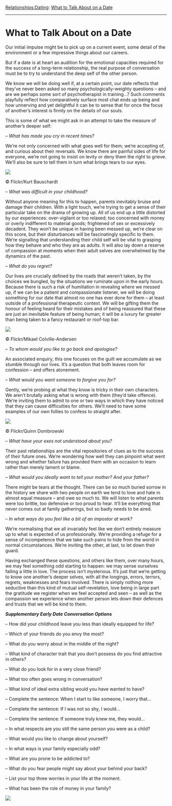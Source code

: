 [Relationships:](https://www.theschooloflife.com/thebookoflife/category/relationships/)[Dating](https://www.theschooloflife.com/thebookoflife/category/relationships/dating/): [What to Talk About on a Date](https://www.theschooloflife.com/thebookoflife/what-to-talk-about-on-a-date/)

* * *

# What to Talk About on a Date

Our initial impulse might be to pick up on a current event, some detail of the environment or a few impressive things about our careers.

But if a date is at heart an audition for the emotional capacities required for the success of a long-term relationship, the real purpose of conversation must be to try to understand the deep self of the other person.

We know we will be doing well if, at a certain point, our date reflects that they’ve never been asked so many psychologically-weighty questions – and are we perhaps some sort of psychotherapist in training…? Such comments playfully reflect how comparatively surface most chat ends up being and how unnerving and yet delightful it can be to sense that for once the focus of another’s interest is firmly on the details of our souls.

This is some of what we might ask in an attempt to take the measure of another’s deeper self:

_– What has made you cry in recent times?_

We’re not only concerned with what goes well for them; we’re accepting of, and curious about their reversals. We know there are painful sides of life for everyone, we’re not going to insist on levity or deny them the right to grieve. We’ll also be sure to tell them in turn what brings tears to our eyes.

 ![](https://www.theschooloflife.com/thebookoflife/wp-content/uploads/2018/07/4679642827_5f7125bb59_z.jpg)

© Flickr/Kurt Bauschardt

– _What was difficult in your childhood?_

Without anyone meaning for this to happen, parents inevitably bruise and damage their children. With a light touch, we’re trying to get a sense of their particular take on the drama of growing up. All of us end up a little distorted by our experiences: over-vigilant or too relaxed; too concerned with money or overly indifferent to material goods; frightened of sex or excessively decadent. They won’t be unique in having been messed up, we’re clear on this score, but their disturbances will be fascinatingly specific to them. We’re signalling that understanding their child self will be vital to grasping how they behave and who they are as adults. It will also lay down a reserve of compassion at moments when their adult selves are overwhelmed by the dynamics of the past.

_– What do you regret?_

Our lives are crucially defined by the roads that weren’t taken, by the choices we bungled, by the situations we ruminate upon in the early hours. Because there is such a risk of humiliation in revealing where we messed up, if we can be a patient and compassionate listener, we will be doing something for our date that almost no one has ever done for them – at least outside of a professional therapeutic context. We will be gifting them the honour of feeling heard for their mistakes and of being reassured that these are just an inevitable feature of being human; it will be a luxury far greater than being taken to a fancy restaurant or roof-top bar.

 ![](https://www.theschooloflife.com/thebookoflife/wp-content/uploads/2018/07/2450850229_e5e4cfa5fd_o-2.jpg)

© Flickr/Mikael Colville-Andersen

_– To whom would you like to go back and apologise?_

An associated enquiry, this one focuses on the guilt we accumulate as we stumble through our lives. It’s a question that both leaves room for confession – and offers atonement.

_– What would you want someone to forgive you for?_

Gently, we’re probing at what they know is tricky in their own characters. We aren’t brutally asking what is wrong with them (they’d take offence). We’re inviting them to admit to one or two ways in which they have noticed that they can cause difficulties for others. We’ll need to have some examples of our own follies to confess to straight after.

 ![](https://www.theschooloflife.com/thebookoflife/wp-content/uploads/2018/07/12533845554_31dc689f4d_z.jpg)

© Flickr/Quinn Dombrowski

_– What have your exes not understood about you?_

Their past relationships are the vital repositories of clues as to the success of their future ones. We’re wondering how well they can pinpoint what went wrong and whether failure has provided them with an occasion to learn rather than merely lament or blame.

_– What would you ideally want to tell your mother? And your father?_

There might be tears at the thought. There can be so much buried sorrow in the history we share with two people on earth we tend to love and hate in almost equal measure – and owe so much to. We will listen to what parents were too brittle, too defensive or too proud to hear. It’ll be everything that never comes out at family gatherings, but so badly needs to be aired.

_– In what ways do you feel like a bit of an impostor at work?_

We’re normalising that we all invariably feel like we don’t entirely measure up to what is expected of us professionally. We’re providing a refuge for a sense of incompetence that we take such pains to hide from the world in normal circumstances. We’re inviting the other, at last, to let down their guard.

Having exchanged these questions, and others like them, over many hours, we may feel something odd starting to happen: we may sense ourselves falling a little in love. The process isn’t mysterious. It’s just that we’re getting to know one another’s deeper selves, with all the longings, errors, terrors, regrets, weaknesses and fears involved. There is simply nothing more seductive than this kind of mutual self-revelation, love being in large part the gratitude we register when we feel accepted and seen – as well as the compassion we experience when another person lets down their defences and trusts that we will be kind to them.

**_Supplementary Early Date Conversation Options_**

– How did your childhood leave you less than ideally equipped for life?

– Which of your friends do you envy the most?

– What do you worry about in the middle of the night?

– What kind of character trait that you don’t possess do you find attractive in others?

– What do you look for in a very close friend?

– What too often goes wrong in conversation?

– What kind of ideal extra sibling would you have wanted to have?

– Complete the sentence: When I start to like someone, I worry that…

– Complete the sentence: If I was not so shy, I would…

– Complete the sentence: If someone truly knew me, they would…

– In what respects are you still the same person you were as a child?

– What would you like to change about yourself?

– In what ways is your family especially odd?

– What are you prone to be addicted to?

– What do you fear people might say about your behind your back?

– List your top three worries in your life at the moment.

– What has been the role of money in your family?

[![](https://img.youtube.com/vi/y_pGong8-68/0.jpg)](https://www.youtube.com/embed/y_pGong8-68 '')

